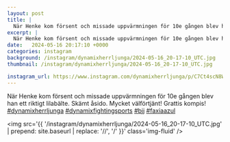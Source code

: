 ```yaml
---
layout: post
title: |
  När Henke kom försent och missade uppvärmningen för 10e gången blev han ett riktigt lilabälte
excerpt: |
  När Henke kom försent och missade uppvärmningen för 10e gången blev han ett riktigt lilabälte. Skämt åsido. Mycket välförtjänt! Grattis kompis!    
date:   2024-05-16 20:17:10 +0000
categories: instagram
background: /instagram/dynamixherrljunga/2024-05-16_20-17-10_UTC.jpg
thumbnail: /instagram/dynamixherrljunga/2024-05-16_20-17-10_UTC.jpg

instagram_url: https://www.instagram.com/dynamixherrljunga/p/C7Ct4scN8WT
---
```

När Henke kom försent och missade uppvärmningen för 10e gången blev han ett riktigt lilabälte. Skämt åsido. Mycket välförtjänt! Grattis kompis! [#dynamixherrljunga](https://www.instagram.com/explore/tags/dynamixherrljunga/) [#dynamixfightingsports](https://www.instagram.com/explore/tags/dynamixfightingsports/) [#bjj](https://www.instagram.com/explore/tags/bjj/) [#faxiaazul](https://www.instagram.com/explore/tags/faxiaazul/)



<img src='{{ '/instagram/dynamixherrljunga/2024-05-16_20-17-10_UTC.jpg' | prepend: site.baseurl | replace: '//', '/' }}' class='img-fluid' />
